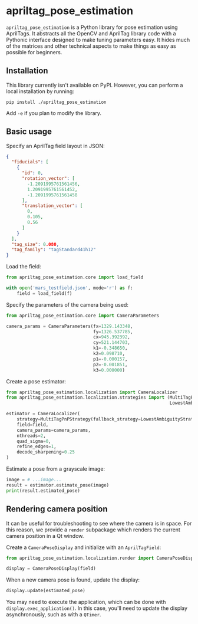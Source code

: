 # apriltag_pose_estimation

`apriltag_pose_estimation` is a Python library for pose estimation using AprilTags. It abstracts all the OpenCV and
AprilTag library code with a Pythonic interface designed to make tuning parameters easy. It hides much of the matrices
and other technical aspects to make things as easy as possible for beginners.

## Installation

This library currently isn't available on PyPI. However, you can perform a local installation by running:

```shell
pip install ./apriltag_pose_estimation
```

Add `-e` if you plan to modify the library.

## Basic usage

Specify an AprilTag field layout in JSON:

```json
{
  "fiducials": [
    {
      "id": 0,
      "rotation_vector": [
        -1.2091995761561456,
        1.2091995761561452,
        -1.2091995761561458
      ],
      "translation_vector": [
        0,
        0.105,
        0.56
      ]
    }
  ],
  "tag_size": 0.080,
  "tag_family": "tagStandard41h12"
}
```

Load the field:

```python
from apriltag_pose_estimation.core import load_field

with open('mars_testfield.json', mode='r') as f:
    field = load_field(f)
```

Specify the parameters of the camera being used:

```python
from apriltag_pose_estimation.core import CameraParameters

camera_params = CameraParameters(fx=1329.143348,
                                 fy=1326.537785,
                                 cx=945.392392,
                                 cy=521.144703,
                                 k1=-0.348650,
                                 k2=0.098710,
                                 p1=-0.000157,
                                 p2=-0.001851,
                                 k3=0.000000)
```

Create a pose estimator:

```python
from apriltag_pose_estimation.localization import CameraLocalizer
from apriltag_pose_estimation.localization.strategies import (MultiTagPnPStrategy,
                                                              LowestAmbiguityStrategy)

estimator = CameraLocalizer(
    strategy=MultiTagPnPStrategy(fallback_strategy=LowestAmbiguityStrategy()),
    field=field,
    camera_params=camera_params,
    nthreads=2,
    quad_sigma=0,
    refine_edges=1,
    decode_sharpening=0.25
)
```

Estimate a pose from a grayscale image:

```python
image = # ...image...
result = estimator.estimate_pose(image)
print(result.estimated_pose)
```

## Rendering camera position

It can be useful for troubleshooting to see where the camera is in space. For this reason, we provide a `render`
subpackage which renders the current camera position in a Qt window.

Create a `CameraPoseDisplay` and initialize with an `AprilTagField`:

```python
from apriltag_pose_estimation.localization.render import CameraPoseDisplay

display = CameraPoseDisplay(field)
```

When a new camera pose is found, update the display:

```python
display.update(estimated_pose)
```

You may need to execute the application, which can be done with `display.exec_application()`. In this case, you'll need
to update the display asynchronously, such as with a `QTimer`.
